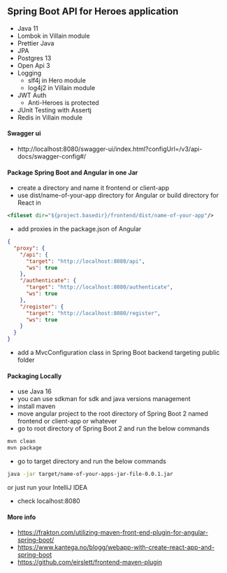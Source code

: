 ## Spring Boot API for Heroes application
- Java 11
- Lombok in Villain module
- Prettier Java
- JPA
- Postgres 13
- Open Api 3
- Logging
  - slf4j in Hero module
  - log4j2 in Villain module  
- JWT Auth
    - Anti-Heroes is protected
- JUnit Testing with Assertj
- Redis in Villain module

#### Swagger ui
- http://localhost:8080/swagger-ui/index.html?configUrl=/v3/api-docs/swagger-config#/


#### Package Spring Boot and Angular in one Jar
- create a directory and name it frontend or client-app
- use dist/name-of-your-app directory for Angular or build directory for React in
```xml
<fileset dir="${project.basedir}/frontend/dist/name-of-your-app"/>
```
- add proxies in the package.json of Angular

```json
{
  "proxy": {
    "/api": {
      "target": "http://localhost:8080/api",
      "ws": true
    },
    "/authenticate": {
      "target": "http://localhost:8080/authenticate",
      "ws": true
    },
    "/register": {
      "target": "http://localhost:8080/register",
      "ws": true
    }
  }
}
```
- add a MvcConfiguration class in Spring Boot backend targeting public folder


#### Packaging Locally
- use Java 16
- you can use sdkman for sdk and java versions management
- install maven
- move angular project to the root directory of Spring Boot 2 named frontend or client-app or whatever
- go to root directory of Spring Boot 2 and run the below commands
```zsh
mvn clean
mvn package
 ```
- go to target directory and run the below commands
```zsh
java -jar target/name-of-your-apps-jar-file-0.0.1.jar
```
or just run your IntelliJ IDEA
- check localhost:8080



#### More info
- https://frakton.com/utilizing-maven-front-end-plugin-for-angular-spring-boot/
- https://www.kantega.no/blogg/webapp-with-create-react-app-and-spring-boot
- https://github.com/eirslett/frontend-maven-plugin